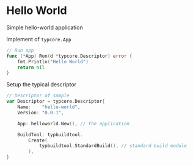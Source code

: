 # Hello World

Simple hello-world application

Implement of `typcore.App`
```go
// Run app
func (*App) Run(d *typcore.Descriptor) error {
	fmt.Println("Hello World")
	return nil
}
```

Setup the typical descriptor
```go
// Descriptor of sample
var Descriptor = typcore.Descriptor{
	Name:    "hello-world",
	Version: "0.0.1",

	App: helloworld.New(), // the application

	BuildTool: typbuildtool.
		Create(
			typbuildtool.StandardBuild(), // standard build module
		),
}

```